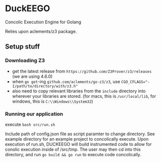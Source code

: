 # DuckEEGO
Concolic Execution Engine for Golang

Relies upon aclements/z3 package.

## Setup stuff

### Downloading Z3
- get the latest release from `https://github.com/Z3Prover/z3/releases` (we are using 4.6.0)
- when `go get`-ing `github.com/aclements/go-z3/z3`, use `CGO_CFLAGS="-I/path/to/directory/with/z3.h"`
- also need to copy relevant libraries from the `include` directory into wherever your libraries are stored. (for macs, this is `/usr/local/lib`, for windows, this is `C:\\Windows\\System32`)

### Running our application

execute `bash src/run.sh`

Include path of config.json file as script paramter to change directory. See example directory for an example project to concolically execute. Upon execution of run.sh, DUCKEEGO will build instrumented code to allow for conolic execution inside of /src/tmp. The user may then cd into this directory, and run `go build && go run` to execute code concolically.
